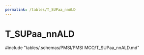 ```yaml
---
permalink: /tables/T_SUPaa_nnALD
---
```

# T_SUPaa_nnALD
<!-- SPDX-License-Identifier: MPL-2.0 -->

<!-- ATTENTION : Ne pas supprimer ou modifier la ligne ci-dessous -->
#include "tables/.schemas/PMSI/PMSI MCO/T_SUPaa_nnALD.md"
<!-- ATTENTION : Ne pas supprimer ou modifier la ligne ci-dessus -->
